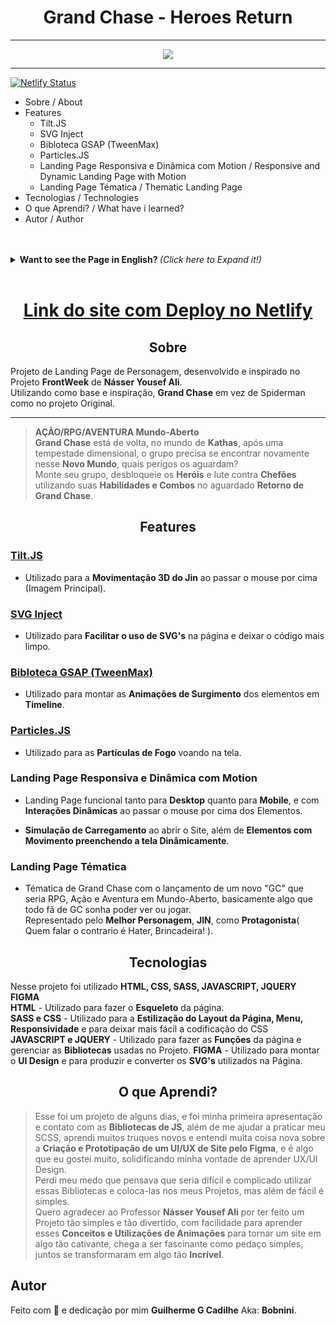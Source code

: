 <h1 align="Center">Grand Chase - Heroes Return</h1>

---

<p align="center">
  <img src="https://media.giphy.com/media/vUtVuMbYpWR0oLUBRH/giphy.gif"> 
</p>



---

[![Netlify Status](https://api.netlify.com/api/v1/badges/a2faf4b4-a90c-4fa8-837a-e8026bd33fe7/deploy-status)](https://app.netlify.com/sites/grand-chase-bobnini/deploys)

<!--ts-->
   * Sobre / About
   * Features
     * Tilt.JS
     * SVG Inject
     * Bibloteca GSAP (TweenMax)
     * Particles.JS
     * Landing Page Responsiva e Dinâmica com Motion / Responsive and Dynamic Landing Page with Motion
     * Landing Page Tématica / Thematic Landing Page
   * Tecnologias / Technologies
   * O que Aprendi? / What have i learned?
   * Autor / Author
<!--te-->
<br>
<br>
<details>
  <summary> <b> Want to see the Page in English? </b> <i>(Click here to Expand it!)</i> </summary>
  <br>
  
  <h1 align="center" >
<a href="https://grand-chase-bobnini.netlify.app/">Website Page With Deploy on Netlify</a>
</h1>

<h2 align="center">About</h2>

Character Landing Page Project, developed and inspired by the **FrontWeek** Project by **Násser Yousef Ali**. <br>
Using as a base and inspiration, **Grand Chase** instead of Spiderman as in the Original project.

---
> **ACTION/RPG/ADVENTURE Open-World**<br>
**Grand Chase** is back, in the world of **Kathas**, after a dimensional storm, the group must find each other in this **New World**, what dangers awaits them?<br>
Select your party, unlock the **Heroes** and fight **Bossfights** using your **Skills and Combos** in the long awaited **Return of Grand Chase**.


<h2 align="center">Features</h2>

### [Tilt.JS](https://gijsroge.github.io/tilt.js/)

- Used for **Jin's 3D movement** when hovering over the mouse (Main Image).

### [SVG Inject](https://github.com/iconfu/svg-inject)

- Used to **Facilitate the use of SVG** on the page and make the code cleaner.

### [Bibloteca GSAP (TweenMax)](https://greensock.com/docs/v2/TweenMax)

- Used to make the **Animations Appearing** of the elements on **Timeline** order.

### [Particles.JS](https://codepen.io/naraku3232/pen/rrJygg?editors=0100)

- Used for the **Fire Particles** on the screen.

<h3>Responsive and Dynamic Landing Page with Motion</h3>

- Landing Page functional for both **Desktop** and **Mobile**, and with **Dynamic Interactions** when hovering over the Elements.<br>

- **Simulation of "Loading"** when opening the Website, in addition to **Elements with Movement filling the screen Dynamically**.

<h3>Thematic Landing Page</h3>

- Grand Chase's theme with the launch of a new "GC" that would be an RPG, Action and Adventure in the Open World, basically something that every GC fan dreams of being able to see or play. <br>
Represented by **Best Character**, **JIN**, as the **Protagonist** (If you dont think so, you are a Hater, Just kidding!).


<h2 align="center">Technologies</h2>

In this project it was utilized **HTML, CSS, SASS, JAVASCRIPT, JQUERY FIGMA**<br>
**HTML** - The **Skeleton** of the Page.<br>
**SASS e CSS** - Used to Stylize the **Page Layout, Menu, Responsiveness** and to make it easier to use CSS with SASS <br>
**JAVASCRIPT e JQUERY** - Used to perform page **Functions** and manage the **Libraries** used in the Project.
**FIGMA** - Used to set up **UI Design** and to produce and convert the **SVGs** used on the Page.

<h2 align="center">What have i learned?</h2>

>This was a few days project, and it was my first presentation and contact with the **JS Libraries**, besides helping me to practice my SCSS, I learned many new tricks and understood a lot of new things about **Creation and Prototyping of a UI/UX for WebSite using Figma**, and it's something that I really liked, solidifying my desire to learn UX/UI Design. <br>
I lost my fear that thought it would be difficult and complicated to use these Libraries and put them in my Projects, but besides it being easy, it is simple.
I want to thank Teacher **Násser Yousef Ali** for having made a Project so simple and so fun, with ease to learn these **Concepts and Uses of Animations** to turn a website into something so captivating, it is fascinating how with simple pieces, together turn into something so **Incredible**.

<h2>Author</h2>

Made with 💜 and dedication by me **Guilherme G Cadilhe** Aka: **Bobnini**. <br>
</details>

<br>

<h1 align="center" >
<a href="https://grand-chase-bobnini.netlify.app/">Link do site com Deploy no Netlify</a>
</h1>

<h2 align="center">Sobre</h2>

Projeto de Landing Page de Personagem, desenvolvido e inspirado no Projeto **FrontWeek** de **Násser Yousef Ali**.<br>
Utilizando como base e inspiração, **Grand Chase** em vez de Spiderman como no projeto Original.

---
> **AÇÃO/RPG/AVENTURA Mundo-Aberto**<br>
**Grand Chase** está de volta, no mundo de **Kathas**, após uma tempestade dimensional, o grupo precisa se encontrar novamente nesse **Novo Mundo**, quais perigos os aguardam?<br>
Monte seu grupo, desbloqueie os **Heróis** e lute contra **Chefões** utilizando suas **Habilidades e Combos** no aguardado **Retorno de Grand Chase**.

<h2 align="center">Features</h2>

### [Tilt.JS](https://gijsroge.github.io/tilt.js/)

- Utilizado para a **Movimentação 3D do Jin** ao passar o mouse por cima (Imagem Principal).

### [SVG Inject](https://github.com/iconfu/svg-inject)

- Utilizado para **Facilitar o uso de SVG's** na página e deixar o código mais limpo.

### [Bibloteca GSAP (TweenMax)](https://greensock.com/docs/v2/TweenMax)

- Utilizado para montar as **Animações de Surgimento** dos elementos em **Timeline**.

### [Particles.JS](https://codepen.io/naraku3232/pen/rrJygg?editors=0100)

- Utilizado para as **Partículas de Fogo** voando na tela.

<h3>Landing Page Responsiva e Dinâmica com Motion</h3>

- Landing Page funcional tanto para **Desktop** quanto para **Mobile**, e com **Interações Dinâmicas** ao passar o mouse por cima dos Elementos.<br>

- **Simulação de Carregamento** ao abrir o Site, além de **Elementos com Movimento preenchendo a tela Dinâmicamente**.

<h3>Landing Page Tématica</h3>

- Tématica de Grand Chase com o lançamento de um novo "GC" que seria RPG, Ação e Aventura em Mundo-Aberto, basicamente algo que todo fã de GC sonha poder ver ou jogar.<br>
Representado pelo **Melhor Personagem**, **JIN**, como **Protagonista**( Quem falar o contrario é Hater, Brincadeira! ).


<h2 align="center">Tecnologias</h2>

Nesse projeto foi utilizado **HTML, CSS, SASS, JAVASCRIPT, JQUERY FIGMA**<br>
**HTML** - Utilizado para fazer o **Esqueleto** da página.<br>
**SASS e CSS** - Utilizado para a **Estilização do Layout da Página, Menu, Responsividade** e para deixar mais fácil a codificação do CSS<br>
**JAVASCRIPT e JQUERY** - Utilizado para fazer as **Funções** da página e gerenciar as **Bibliotecas** usadas no Projeto.
**FIGMA** - Utilizado para montar o **UI Design** e para produzir e converter os **SVG's** utilizados na Página.

<h2 align="center">O que Aprendi?</h2>

> Esse foi um projeto de alguns dias, e foi minha primeira apresentação e contato com as **Bibliotecas de JS**, além de me ajudar a praticar meu SCSS, aprendi muitos truques novos e entendi muita coisa nova sobre a **Criação e Prototipação de um UI/UX de Site pelo Figma**, e é algo que eu gostei muito, solidificando minha vontade de aprender UX/UI Design.<br>
Perdi meu medo que pensava que seria difícil e complicado utilizar essas Bibliotecas e coloca-las nos meus Projetos, mas além de fácil é simples.<br>
Quero agradecer ao Professor **Násser Yousef Ali** por ter feito um Projeto tão simples e tão divertido, com facilidade para aprender esses **Conceitos e Utilizações de Animações** para tornar um site em algo tão cativante, chega a ser fascinante como pedaço simples, juntos se transformaram em algo tão **Incrível**.


<h2>Autor</h2>

Feito com 💜 e dedicação por mim **Guilherme G Cadilhe** Aka: **Bobnini**. <br>

